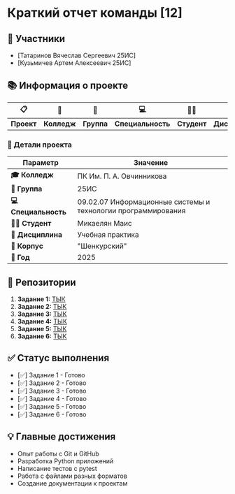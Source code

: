# Краткий отчет команды [12]

## 👥 Участники
- [Татаринов Вячеслав Сергеевич 25ИС]
- [Кузьмичев Артем Алексеевич 25ИС]

## 📚 Информация о проекте

<div align="center">

| 📋 | 🏫 | 👥 | 💻 | 👨‍🎓 | 📖 | 🏢 |
|----|----|----|----|-----|----|----|
| **Проект** | **Колледж** | **Группа** | **Специальность** | **Студент** | **Дисциплина** | **Корпус** |

</div>

### 🎯 Детали проекта
| Параметр | Значение |
|----------|----------|
| **🎓 Колледж** | ПК Им. П. А. Овчинникова |
| **👥 Группа** | 25ИС |
| **💻 Специальность** | 09.02.07 Информационные системы и технологии программирования |
| **👨‍🎓 Студент** | Микаелян Маис |
| **📖 Дисциплина** | Учебная практика |
| **🏢 Корпус** | "Шенкурский" |
| **📅 Год** | 2025 |

## 📁 Репозитории
1. **Задание 1:** [ТЫК](https://github.com/shinsetsuwhy/allproject.git)
2. **Задание 2:** [ТЫК](https://github.com/shinsetsuwhy/allproject-1.git)
3. **Задание 3:** [ТЫК](https://github.com/shinsetsuwhy/allproject-2.git)
4. **Задание 4:** [ТЫК]()
5. **Задание 5:** [ТЫК](https://github.com/shinsetsuwhy/allproject-4.git)
6. **Задание 6:** [ТЫК]()

## ✅ Статус выполнения
- [✅] Задание 1 - Готово
- [✅] Задание 2 - Готово
- [✅] Задание 3 - Готово
- [✅] Задание 4 - Готово
- [✅] Задание 5 - Готово
- [✅] Задание 6 - Готово

## 💡 Главные достижения
- Опыт работы с Git и GitHub
- Разработка Python приложений
- Написание тестов с pytest
- Работа с файлами разных форматов
- Создание документации к проектам
